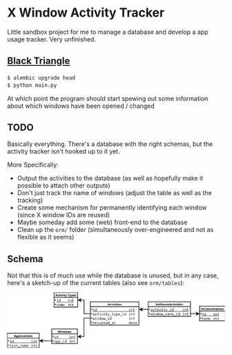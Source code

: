 # X Window Activity Tracker

Little sandbox project for me to manage a database and develop a app usage tracker. Very unfinished.

## [Black Triangle][1]

```bash
$ alembic upgrade head
$ python main.py
```

At which point the program should start spewing out some information about which windows have been opened / changed

## TODO

Basically everything. There's a database with the right schemas, but the activity tracker isn't hooked up to it yet.

More Specifically:

- Output the activities to the database (as well as hopefully make it possible to attach other outputs)
- Don't just track the name of windows (adjust the table as well as the tracking)
- Create some mechanism for permanently identifying each window (since X window IDs are reused)
- Maybe someday add some (web) front-end to the database
- Clean up the `orm/` folder (simultaneously over-engineered and not as flexible as it seems)


## Schema

Not that this is of much use while the database is unused, but in any case, here's a sketch-up of the current tables (also see `orm/tables`):

![](doc/activity_tracker_db.png)


[1]: https://web.archive.org/web/20140217231851/http://rampantgames.com:80/blog/2004/10/black-triangle.html

